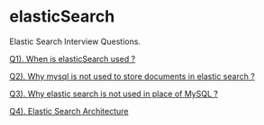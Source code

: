 # elasticSearch
Elastic Search Interview Questions. 

[Q1). When is elasticSearch used ?](https://github.com/shantanusonibpl/elasticSearch/blob/main/1.%20When%20is%20elastic%20search%20used.pdf)

[Q2). Why mysql is not used to store documents in elastic search ?](https://github.com/shantanusonibpl/elasticSearch/blob/main/2.%20Why%20mysql%20is%20not%20used%20to%20store%20documents%20in%20elastic%20search.pdf)

[Q3). Why elastic search is not used in place of MySQL ?](https://github.com/shantanusonibpl/elasticSearch/blob/main/3.%20Why%20elastic%20search%20is%20not%20used%20in%20place%20of%20MySQL.pdf)

[Q4). Elastic Search Architecture](https://github.com/shantanusonibpl/elasticSearch/blob/main/4.Elastic%20Search%20Architecture.pdf)
